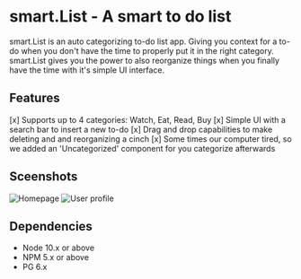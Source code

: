smart.List - A smart to do list
=========
smart.List is an auto categorizing to-do list app. Giving you context for a to-do when you don't have the time to properly put it in the right category. smart.List gives you the power to also reorganize things when you finally have the time with it's simple UI interface.

## Features
[x] Supports up to 4 categories: Watch, Eat, Read, Buy
[x] Simple UI with a search bar to insert a new to-do
[x] Drag and drop capabilities to make deleting and and reorganizing a cinch
[x] Some times our computer tired, so we added an 'Uncategorized' component for you categorize afterwards

## Sceenshots

![Homepage](https://github.com/mwkho/smart.List/blob/cleaning/public/docs/homepage.png)
![User profile](https://github.com/mwkho/smart.List/blob/cleaning/public/docs/userProfile.png)

## Dependencies

- Node 10.x or above
- NPM 5.x or above
- PG 6.x
